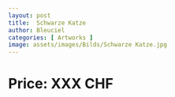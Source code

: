 ```yaml
---
layout: post
title:  Schwarze Katze
author: Bleuciel
categories: [ Artworks ]
image: assets/images/Bilds/Schwarze Katze.jpg
---
```

# Price: XXX CHF
